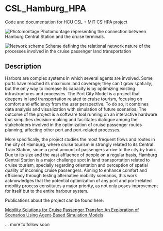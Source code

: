 # CSL_Hamburg_HPA

Code and documentation for HCU CSL + MIT CS HPA project

![Photomontage](https://user-images.githubusercontent.com/36763878/116382845-9ce60800-a816-11eb-9c19-c3e1901c450b.png)
Photomontage representing the connection between Hamburg Central Station and the cruise terminals.

![Network scheme](https://user-images.githubusercontent.com/36763878/116382383-2517dd80-a816-11eb-840c-b8c402e9be1d.png)
Scheme defining the relational network nature of the processes involved in the cruise passenger land transportation


## Description

Harbors are complex systems in which several agents are involved. Some ports have reached its maximum land coverage; they can’t grow spatially, but the only way to increase its capacity is by optimizing existing infrastructures and processes. The Port City Model is a project that deepens in land transportation related to cruise tourism, focusing on comfort and efficiency from the user perspective. To do so, it combines data analysis and visualization with simulation of future scenarios. The outcome of the project is a software tool running on an interactive hardware that simplifies decision-making and facilitates dialogue among the stakeholders involved in the optimization of cruise passenger routes planning, affecting other port and port-related processes.

More specifically, the project studies the most frequent flows and routes in the city of Hamburg, where cruise tourism in strongly related to its Central Train Station, since a great amount of passengers arrive to the city by train. Due to its size and the vast affluence of people on a regular basis, Hamburg Central Station is a major challenge spot in land transportation related to cruise tourism, specially regarding orientation and perception of spatial quality of incoming cruise passengers. Aiming to enhance comfort and efficiency through testing alternative mobility scenarios, this work acknowledges that the potential optimization of any port and port-related mobility process constitutes a major priority, as not only poses improvement for itself but to the entire harbour system.


Publications about the project can be found here:

[Mobility Solutions for Cruise Passenger Transfer: An Exploration of Scenarios Using Agent-Based Simulation Models](https://www.researchgate.net/publication/339062166_Mobility_Solutions_for_Cruise_Passenger_Transfer_An_Exploration_of_Scenarios_Using_Agent-Based_Simulation_Models)

... more to follow soon
